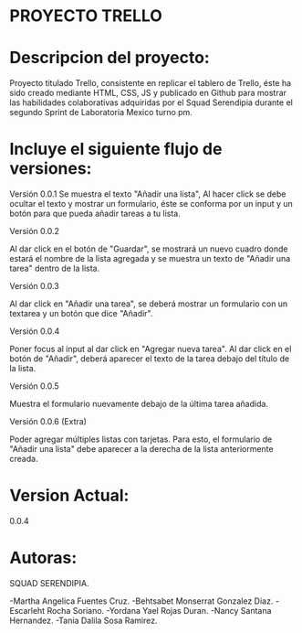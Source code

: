 PROYECTO TRELLO
================

Descripcion del proyecto:
=========================

Proyecto titulado Trello, consistente en replicar el tablero de Trello,
éste ha sido creado mediante HTML, CSS, JS y publicado en Github para mostrar las habilidades
colaborativas adquiridas por el Squad Serendipia durante el segundo Sprint de Laboratoria Mexico turno pm.

Incluye el siguiente flujo de versiones:
========================================

Versión 0.0.1
Se muestra el texto "Añadir una lista", Al hacer click se debe ocultar el texto y mostrar un formulario, éste se conforma por un input y un botón para que pueda añadir tareas a tu lista.

Versión 0.0.2

Al dar click en el botón de "Guardar", se mostrará un nuevo cuadro donde estará el nombre de la lista agregada y se muestra un texto de "Añadir una tarea" dentro de la lista.

Versión 0.0.3

Al dar click en "Añadir una tarea", se deberá mostrar un formulario con un textarea y un botón que dice "Añadir".

Versión 0.0.4

Poner focus al input al dar click en "Agregar nueva tarea".
Al dar click en el botón de "Añadir", deberá aparecer el texto de la tarea debajo del título de la lista.

Versión 0.0.5

Muestra el formulario nuevamente debajo de la última tarea añadida.

Versión 0.0.6 (Extra)

Poder agregar múltiples listas con tarjetas. Para esto, el formulario de "Añadir una lista" debe aparecer a la derecha de la lista anteriormente creada.

Version Actual:
==============
0.0.4


Autoras:
========
SQUAD SERENDIPIA.

-Martha Angelica Fuentes Cruz.
-Behtsabet Monserrat Gonzalez Diaz.
-Escarleht Rocha Soriano.
-Yordana Yael Rojas Duran.
-Nancy Santana Hernandez.
-Tania Dalila Sosa Ramirez.